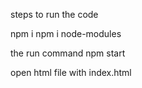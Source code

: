 steps to run the code 

npm i 
npm i node-modules

the run command npm start 

open html file with index.html 